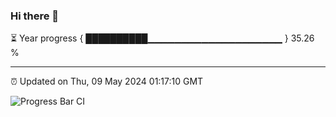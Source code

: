 ### Hi there 👋

⏳ Year progress { ██████████▁▁▁▁▁▁▁▁▁▁▁▁▁▁▁▁▁▁▁▁ } 35.26 %

---

⏰ Updated on Thu, 09 May 2024 01:17:10 GMT

![Progress Bar CI](https://github.com/ZhaoGui/ZhaoGui/workflows/Progress%20Bar%20CI/badge.svg)
